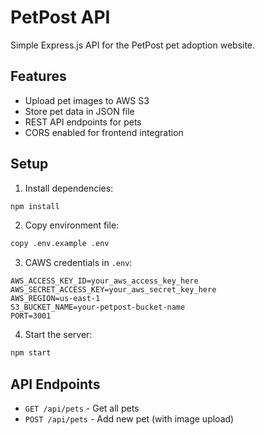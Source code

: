 # PetPost API

Simple Express.js API for the PetPost pet adoption website.

## Features

- Upload pet images to AWS S3
- Store pet data in JSON file
- REST API endpoints for pets
- CORS enabled for frontend integration

## Setup

1. Install dependencies:

```bash
npm install
```

2. Copy environment file:

```bash
copy .env.example .env
```

3. CAWS credentials in `.env`:

```
AWS_ACCESS_KEY_ID=your_aws_access_key_here
AWS_SECRET_ACCESS_KEY=your_aws_secret_key_here
AWS_REGION=us-east-1
S3_BUCKET_NAME=your-petpost-bucket-name
PORT=3001
```

4. Start the server:

```bash
npm start
```

## API Endpoints

- `GET /api/pets` - Get all pets
- `POST /api/pets` - Add new pet (with image upload)
